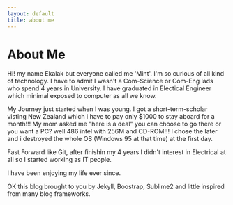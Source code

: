 ```yaml
---
layout: default
title: about me
---
```


<h1>About Me</h1>

<p>
Hi! my name Ekalak but everyone called me 'Mint'. I'm so curious of all kind of technology. I have to admit I wasn't a Com-Science or Com-Eng lads who spend 4 years in University. I have graduated in Electical Engineer which minimal exposed to computer as all we know.
</p>

<p>
My Journey just started when I was young. I got a short-term-scholar visting New Zealand which i have to pay only $1000 to stay aboard for a month!!! My mom asked me "here is a deal" you can choose to go there or you want a PC? well 486 intel with 256M and CD-ROM!!! I chose the later and i destroyed the whole OS (Windows 95 at that time) at the first day. 
</p>

<p>
Fast Forward like Git, after finishin my 4 years I didn't interest in Electrical at all so I started working as IT people.
</p>

<p>	
I have been enjoying my life ever since.
</p>

<p>
OK this blog brought to you by Jekyll, Boostrap, Sublime2 and little inspired from many blog frameworks. 
</p>

